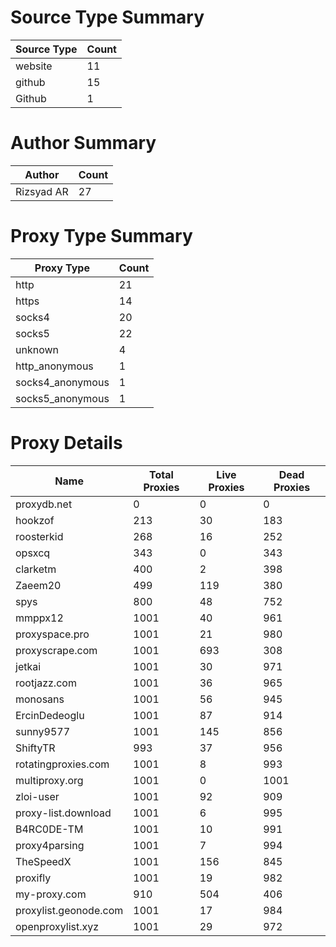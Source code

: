 # Source Type Summary

| Source Type | Count |
|-------------|-------|
| website | 11 |
| github | 15 |
| Github | 1 |


# Author Summary

| Author | Count |
|--------|-------|
| Rizsyad AR | 27 |


# Proxy Type Summary

| Proxy Type | Count |
|------------|-------|
| http | 21 |
| https | 14 |
| socks4 | 20 |
| socks5 | 22 |
| unknown | 4 |
| http_anonymous | 1 |
| socks4_anonymous | 1 |
| socks5_anonymous | 1 |


# Proxy Details

| Name | Total Proxies | Live Proxies | Dead Proxies |
|------|---------------|--------------|---------------|
| proxydb.net | 0 | 0 | 0 |
| hookzof | 213 | 30 | 183 |
| roosterkid | 268 | 16 | 252 |
| opsxcq | 343 | 0 | 343 |
| clarketm | 400 | 2 | 398 |
| Zaeem20 | 499 | 119 | 380 |
| spys | 800 | 48 | 752 |
| mmppx12 | 1001 | 40 | 961 |
| proxyspace.pro | 1001 | 21 | 980 |
| proxyscrape.com | 1001 | 693 | 308 |
| jetkai | 1001 | 30 | 971 |
| rootjazz.com | 1001 | 36 | 965 |
| monosans | 1001 | 56 | 945 |
| ErcinDedeoglu | 1001 | 87 | 914 |
| sunny9577 | 1001 | 145 | 856 |
| ShiftyTR | 993 | 37 | 956 |
| rotatingproxies.com | 1001 | 8 | 993 |
| multiproxy.org | 1001 | 0 | 1001 |
| zloi-user | 1001 | 92 | 909 |
| proxy-list.download | 1001 | 6 | 995 |
| B4RC0DE-TM | 1001 | 10 | 991 |
| proxy4parsing | 1001 | 7 | 994 |
| TheSpeedX | 1001 | 156 | 845 |
| proxifly | 1001 | 19 | 982 |
| my-proxy.com | 910 | 504 | 406 |
| proxylist.geonode.com | 1001 | 17 | 984 |
| openproxylist.xyz | 1001 | 29 | 972 |
